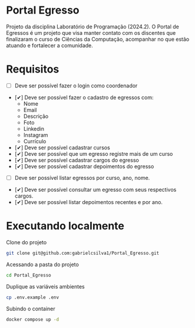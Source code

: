 # Portal Egresso

Projeto da disciplina Laboratório de Programação (2024.2). O Portal de Egressos é um projeto que visa manter contato com os discentes que finalizaram o curso de Ciências da Computação, acompanhar no que estão atuando e fortalecer a comunidade.

# Requisitos
- [ ] Deve ser possível fazer o login como coordenador
- [✔] Deve ser possível fazer o cadastro de egressos com:
    - Nome
    - Email
    - Descrição
    - Foto
    - Linkedin
    - Instagram
    - Currículo
- [✔] Deve ser possível cadastrar cursos
- [✔] Deve ser possível que um egresso registre mais de um curso
- [✔] Deve ser possível cadastrar cargos do egresso
- [✔] Deve ser possível cadastrar depoimentos do egresso
- [ ] Deve ser possível listar egressos por curso, ano, nome.
- [✔] Deve ser possível consultar um egresso com seus respectivos cargos.
- [✔] Deve ser possível listar depoimentos recentes e por ano.

# Executando localmente
Clone do projeto
```bash
git clone git@github.com:gabrielcsilva1/Portal_Egresso.git
```

Acessando a pasta do projeto 
```bash
cd Portal_Egresso
```

Duplique as variáveis ambientes
```bash
cp .env.example .env
```

Subindo o container
```bash
docker compose up -d
```
